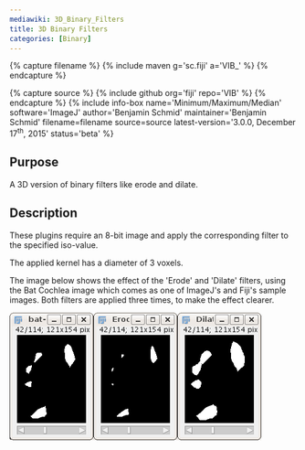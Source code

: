 ```yaml
---
mediawiki: 3D_Binary_Filters
title: 3D Binary Filters
categories: [Binary]
---
```



{% capture filename %}
{% include maven g='sc.fiji' a='VIB_' %}
{% endcapture %}

{% capture source %}
{% include github org='fiji' repo='VIB' %}
{% endcapture %}
{% include info-box name='Minimum/Maximum/Median' software='ImageJ' author='Benjamin Schmid' maintainer='Benjamin Schmid' filename=filename source=source latest-version='3.0.0, December 17<sup>th</sup>, 2015' status='beta' %}

## Purpose

A 3D version of binary filters like erode and dilate.

## Description

These plugins require an 8-bit image and apply the corresponding filter to the specified iso-value.

The applied kernel has a diameter of 3 voxels.

The image below shows the effect of the 'Erode' and 'Dilate' filters, using the Bat Cochlea image which comes as one of ImageJ's and Fiji's sample images. Both filters are applied three times, to make the effect clearer.

![](/media/plugins/erodedilate.png)
